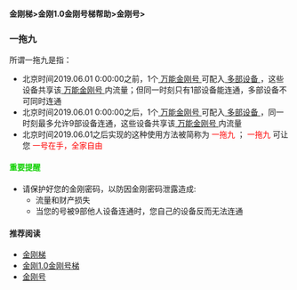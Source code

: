 #### 金刚梯>金刚1.0金刚号梯帮助>金刚号>
### 一拖九
所谓一拖九是指：
- 北京时间2019.06.01 0:00:00之前，1个[ 万能金刚号 ](https://github.com/web/blob/master/multipurposekkid.md)可配入[ 多部设备 ](https://github.com/web/blob/master/list_kkproducts1.0.md)，这些设备共享该[ 万能金刚号 ](https://github.com/web/blob/master/multipurposekkid)内流量；但同一时刻只有1部设备能连通，多部设备不可同时连通
- 北京时间2019.06.01 0:00:00之后，1个[ 万能金刚号 ](https://github.com/web/blob/master/multipurposekkid.md)可配入[ 多部设备 ](https://github.com/web/blob/master/list_kkproducts1.0.md)，同一时刻最多允许9部设备连通，这些设备共享该[ 万能金刚号 ](https://github.com/web/blob/master/multipurposekkid.md)内流量
- 北京时间2019.06.01之后实现的这种使用方法被简称为<font color="Red"> 一拖九 </font>；<font color="Red"> 一拖九 </font>可让您<font color="Red"> 一号在手，全家自由 </font>

#### <font color="Red>">重要提醒</font>
- 请保护好您的金刚密码，以防因金刚密码泄露造成:
  - 流量和财产损失
  - 当您的号被9部他人设备连通时，您自己的设备反而无法连通

#### 推荐阅读

- [金刚梯](https://github.com/web/blob/master/dlb.md)
- [金刚1.0金刚号梯](https://github.com/web/blob/master/list_helpkkvpn1.0.md)
- [金刚号](https://github.com/web/blob/master/list_kkid.md)
